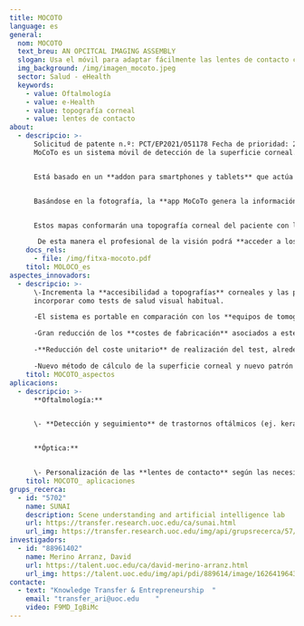 ```yaml
---
title: MOCOTO
language: es
general:
  nom: MOCOTO
  text_breu: AN OPCITCAL IMAGING ASSEMBLY
  slogan: Usa el móvil para adaptar fácilmente las lentes de contacto con MoCoTo
  img_background: /img/imagen_mocoto.jpeg
  sector: Salud - eHealth
  keywords:
    - value: Oftalmología
    - value: e-Health
    - value: topografía corneal
    - value: lentes de contacto
about:
  - descripcio: >-
      Solicitud de patente n.º: PCT/EP2021/051178 Fecha de prioridad: 20/01/2021
      MoCoTo es un sistema móvil de detección de la superficie corneal. 


      Está basado en un **addon para smartphones y tablets** que actúa como un objetivo de una cámara fotográfica. El addon proyecta una iluminación específica sobre la superficie ocular y la aplicación móvil MoCoTo adquiere una fotografía de la misma. 


      Basándose en la fotografía, la **app MoCoTo genera la información** para crear los mapas de elevación de la córnea usando algoritmos de cálculo integrados. 


      Estos mapas conformarán una topografía corneal del paciente con la que se podrá evaluar su salud visual. Además, la app MoCoTo permitirá **almacenar los datos en la historia clínica** del paciente registrada en el servidor de datos de la óptica/clínica.

       De esta manera el profesional de la visión podrá **acceder a los datos del paciente** y actualizarlos de manera cómoda y fácil.
    docs_rels:
      - file: /img/fitxa-mocoto.pdf
    titol: MOLOCO_es
aspectes_innovadors:
  - descripcio: >-
      \-Incrementa la **accesibilidad a topografías** corneales y las puede
      incorporar como tests de salud visual habitual.

      -El sistema es portable en comparación con los **equipos de tomografía** corneal de mercado.

      -Gran reducción de los **costes de fabricación** asociados a este tipo de equipamiento.

      -**Reducción del coste unitario** de realización del test, alrededor de 200 €, en comparación con el coste de los topógrafos corneales actuales, que supera los 3.000 €.

      -Nuevo método de cálculo de la superficie corneal y nuevo patrón de iluminación ocular que mejora el alineamiento con cámara-ojo, disminuye el tiempo de cálculo para la obtención de resultados y **facilita el cambio de resolución de la prueba.**
    titol: MOCOTO_aspectos
aplicacions:
  - descripcio: >-
      **Oftalmología:** 


      \- **Detección y seguimiento** de trastornos oftálmicos (ej. keratoconus). 


      **Óptica:**


      \- Personalización de las **lentes de contacto** según las necesidades de cada persona.
    titol: MOCOTO_ aplicaciones
grups_recerca:
  - id: "5702"
    name: SUNAI
    description: Scene understanding and artificial intelligence lab
    url: https://transfer.research.uoc.edu/ca/sunai.html
    url_img: https://transfer.research.uoc.edu/img/api/grupsrecerca/57/image/1594206271178
investigadors:
  - id: "88961402"
    name: Merino Arranz, David
    url: https://talent.uoc.edu/ca/david-merino-arranz.html
    url_img: https://talent.uoc.edu/img/api/pdi/889614/image/1626419643829
contacte:
  - text: "Knowledge Transfer & Entrepreneurship  "
    email: "transfer_ari@uoc.edu    "
    video: F9MD_IgBiMc
---
```

